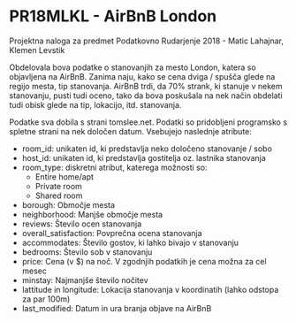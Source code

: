 # PR18MLKL - AirBnB London
Projektna naloga za predmet Podatkovno Rudarjenje 2018 - Matic Lahajnar, Klemen Levstik

Obdelovala bova podatke o stanovanjih za mesto London, katera so objavljena na AirBnB. Zanima naju, kako se cena dviga / spušča glede na regijo mesta, tip stanovanja. AirBnB trdi, da 70% strank, ki stanuje v nekem stanovanju, pusti tudi oceno, tako da bova poskušala na nek način obdelati tudi obisk glede na tip, lokacijo, itd. stanovanja.

Podatke sva dobila s strani tomslee.net. Podatki so pridobljeni programsko s spletne strani na nek določen datum.
Vsebujejo naslednje atribute:
- room_id: unikaten id, ki predstavlja neko določeno stanovanje / sobo
- host_id: unikaten id, ki predstavlja gostitelja oz. lastnika stanovanja
- room_type: diskretni atribut, katerega možnosti so:
  - Entire home/apt
  - Private room
  - Shared room
- borough: Območje mesta
- neighborhood: Manjše območje mesta
- reviews: Število ocen stanovanja
- overall_satisfaction: Povprečna ocena stanovanja
- accommodates: Število gostov, ki lahko bivajo v stanovanju
- bedrooms: Število sob v stanovanju
- price: Cena (v $) na noč. V zgodnjih podatkih je cena možna za cel mesec
- minstay: Najmanjše število nočitev
- lattitude in longitude: Lokacija stanovanja v koordinatih (lahko odstopa za par 100m)
- last_modified: Datum in ura branja objave na AirBnB

